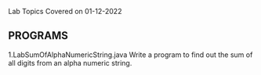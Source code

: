 Lab Topics Covered on 01-12-2022

PROGRAMS
--------
1.LabSumOfAlphaNumericString.java
Write a program to find out the sum of all digits from an alpha numeric string.
